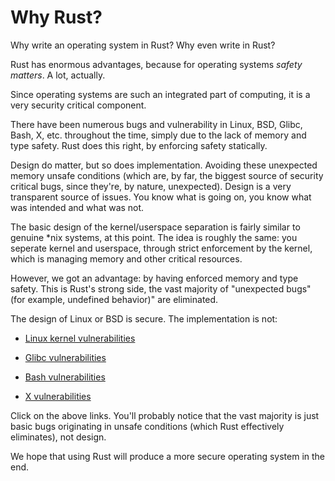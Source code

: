 Why Rust?
=========

Why write an operating system in Rust? Why even write in Rust?



Rust has enormous advantages, because for operating systems _safety matters_. A lot, actually.

Since operating systems are such an integrated part of computing, it is a very security critical component.

There have been numerous bugs and vulnerability in Linux, BSD, Glibc, Bash, X, etc. throughout the time, simply due to the lack of memory and type safety. Rust does this right, by enforcing safety statically.

Design do matter, but so does implementation. Avoiding these unexpected memory unsafe conditions (which are, by far, the biggest source of security critical bugs, since they're, by nature, unexpected). Design is a very transparent source of issues. You know what is going on, you know what was intended and what was not.

The basic design of the kernel/userspace separation is fairly similar to genuine \*nix systems, at this point. The idea is roughly the same: you seperate kernel and userspace, through strict enforcement by the kernel, which is managing memory and other critical resources.

However, we got an advantage: by having enforced memory and type safety. This is Rust's strong side, the vast majority of "unexpected bugs" (for example, undefined behavior)" are eliminated.

The design of Linux or BSD is secure. The implementation is not:

- [Linux kernel vulnerabilities](https://www.cvedetails.com/vulnerability-list.php?vendor_id=33&product_id=47&version_id=&page=1&hasexp=0&opdos=0&opec=0&opov=0&opcsrf=0&opgpriv=0&opsqli=0&opxss=0&opdirt=0&opmemc=0&ophttprs=0&opbyp=0&opfileinc=0&opginf=0&cvssscoremin=7&cvssscoremax=7.99&year=0&month=0&cweid=0&order=3&trc=269&sha=27cc1be095dd1cc4189b3d337cc787289500c13e)

- [Glibc vulnerabilities](https://www.cvedetails.com/vulnerability-list.php?vendor_id=72&product_id=767&version_id=&page=1&hasexp=0&opdos=0&opec=0&opov=0&opcsrf=0&opgpriv=0&opsqli=0&opxss=0&opdirt=0&opmemc=0&ophttprs=0&opbyp=0&opfileinc=0&opginf=0&cvssscoremin=0&cvssscoremax=0&year=0&month=0&cweid=0&order=3&trc=62&sha=5e0c40399ffafd65f77e6b537bcc0f50474eeed3)

- [Bash vulnerabilities](http://www.cvedetails.com/vulnerability-list.php?vendor_id=72&product_id=21050&version_id=&page=1&hasexp=0&opdos=0&opec=0&opov=0&opcsrf=0&opgpriv=0&opsqli=0&opxss=0&opdirt=0&opmemc=0&ophttprs=0&opbyp=0&opfileinc=0&opginf=0&cvssscoremin=0&cvssscoremax=0&year=0&month=0&cweid=0&order=3&trc=10&sha=b7da5775428a703fdead6c27fbca76cd40b7c596)

- [X vulnerabilities](https://www.cvedetails.com/vulnerability-list.php?vendor_id=8216&product_id=&version_id=&page=1&hasexp=0&opdos=0&opec=0&opov=0&opcsrf=0&opgpriv=0&opsqli=0&opxss=0&opdirt=0&opmemc=0&ophttprs=0&opbyp=0&opfileinc=0&opginf=0&cvssscoremin=0&cvssscoremax=0&year=0&month=0&cweid=0&order=3&trc=55&sha=a68a1ced1b67444749733b7fa9e1438ff0c42810)

Click on the above links. You'll probably notice that the vast majority is just basic bugs originating in unsafe conditions (which Rust effectively eliminates), not design.

We hope that using Rust will produce a more secure operating system in the end.

<!-- TODO Rust doesn't make your code designed correct; that's impossible. However, it is possible to formally prove a design to be sound (like sel4 did), and this is something we're working on. -->


